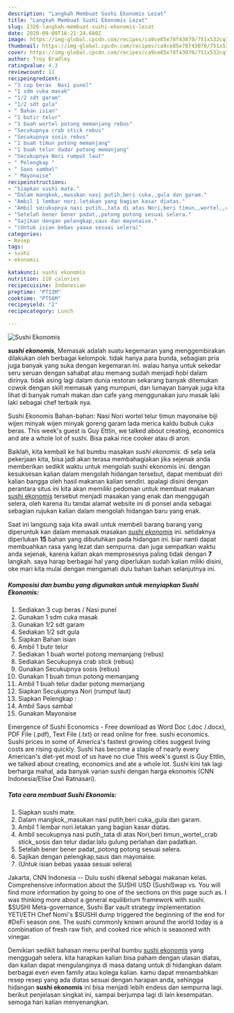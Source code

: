 ```yaml
---
description: "Langkah Membuat Sushi Ekonomis Lezat"
title: "Langkah Membuat Sushi Ekonomis Lezat"
slug: 2326-langkah-membuat-sushi-ekonomis-lezat
date: 2020-09-09T16:21:24.680Z
image: https://img-global.cpcdn.com/recipes/ca9ce85e78f43070/751x532cq70/sushi-ekonomis-foto-resep-utama.jpg
thumbnail: https://img-global.cpcdn.com/recipes/ca9ce85e78f43070/751x532cq70/sushi-ekonomis-foto-resep-utama.jpg
cover: https://img-global.cpcdn.com/recipes/ca9ce85e78f43070/751x532cq70/sushi-ekonomis-foto-resep-utama.jpg
author: Troy Bradley
ratingvalue: 4.3
reviewcount: 11
recipeingredient:
- "3 cup beras  Nasi punel"
- "1 sdm cuka masak"
- "1/2 sdt garam"
- "1/2 sdt gula"
- " Bahan isian"
- "1 butir telur"
- "1 buah wortel potong memanjang rebus"
- "Secukupnya crab stick rebus"
- "Secukupnya sosis rebus"
- "1 buah timun potong memanjang"
- "1 buah telur dadar potong memanjang"
- "Secukupnya Nori rumput laut"
- " Pelengkap "
- " Saus sambal"
- " Mayonaise"
recipeinstructions:
- "Siapkan sushi mate."
- "Dalam mangkok,,masukan nasi putih,beri cuka,,gula dan garam."
- "Ambil 1 lembar nori.letakan yang bagian kasar diatas."
- "Ambil secukupnya nasi putih,,tata di atas Nori,beri timun,,wortel,,crab stick,,sosis dan telur dadar.lalu gulung perlahan dan padatkan."
- "Setelah bener bener padat,,potong potong sesuai selera."
- "Sajikan dengan pelengkap,saus dan mayonaise."
- "(Untuk isian bebas yaaaa sesuai selera)"
categories:
- Resep
tags:
- sushi
- ekonomis

katakunci: sushi ekonomis 
nutrition: 110 calories
recipecuisine: Indonesian
preptime: "PT13M"
cooktime: "PT56M"
recipeyield: "2"
recipecategory: Lunch

---
```



![Sushi Ekonomis](https://img-global.cpcdn.com/recipes/ca9ce85e78f43070/751x532cq70/sushi-ekonomis-foto-resep-utama.jpg)

<b><i>sushi ekonomis</i></b>, Memasak adalah suatu kegemaran yang menggembirakan dilakukan oleh berbagai kelompok. tidak hanya para bunda, sebagian pria juga banyak yang suka dengan kegemaran ini. walau hanya untuk sekedar seru seruan dengan sahabat atau memang sudah menjadi hobi dalam dirinya. tidak asing lagi dalam dunia restoran sekarang banyak ditemukan cowok dengan skill memasak yang mumpuni, dan lumayan banyak juga kita lihat di banyak rumah makan dan cafe yang menggunakan juru masak laki laki sebagai chef terbaik nya.

Sushi Ekonomis Bahan-bahan: Nasi Nori wortel telur timun mayonaise biji wijen minyak wijen minyak goreng garam lada merica kaldu bubuk cuka beras. This week&#39;s guest is Guy Ettlin, we talked about creating, economics and ate a whole lot of sushi. Bisa pakai rice cooker atau di aron.

Baiklah, kita kembali ke hal bumbu masakan <i>sushi ekonomis</i>. di sela sela pekerjaan kita, bisa jadi akan terasa membahagiakan jika sejenak anda memberikan sedikit waktu untuk mengolah sushi ekonomis ini. dengan kesuksesan kalian dalam mengolah hidangan tersebut, dapat membuat diri kalian bangga oleh hasil makanan kalian sendiri. apalagi disini dengan perantara situs ini kita akan memiliki pedoman untuk membuat makanan <u>sushi ekonomis</u> tersebut menjadi masakan yang enak dan menggugah selera, oleh karena itu tandai alamat website ini di ponsel anda sebagai sebagian rujukan kalian dalam mengolah hidangan baru yang enak.


Saat ini langsung saja kita awali untuk membeli barang barang yang diperuntuk kan dalam memasak masakan <u><i>sushi ekonomis</i></u> ini. setidaknya diperlukan <b>15</b> bahan yang dibutuhkan pada hidangan ini. biar nanti dapat membuahkan rasa yang lezat dan sempurna. dan juga sempatkan waktu anda sejenak, karena kalian akan memprosesnya paling tidak dengan <b>7</b> langkah. saya harap berbagai hal yang diperlukan sudah kalian miliki disini, oke mari kita mulai dengan mengamati dulu bahan bahan selanjutnya ini.

<!--inarticleads1-->

##### Komposisi dan bumbu yang digunakan untuk menyiapkan Sushi Ekonomis:

1. Sediakan 3 cup beras / Nasi punel
1. Gunakan 1 sdm cuka masak
1. Gunakan 1/2 sdt garam
1. Sediakan 1/2 sdt gula
1. Siapkan  Bahan isian
1. Ambil 1 butir telur
1. Sediakan 1 buah wortel potong memanjang (rebus)
1. Sediakan Secukupnya crab stick (rebus)
1. Gunakan Secukupnya sosis (rebus)
1. Gunakan 1 buah timun potong memanjang
1. Ambil 1 buah telur dadar potong memanjang
1. Siapkan Secukupnya Nori (rumput laut)
1. Siapkan  Pelengkap :
1. Ambil  Saus sambal
1. Gunakan  Mayonaise


Emergence of Sushi Economics - Free download as Word Doc (.doc /.docx), PDF File (.pdf), Text File (.txt) or read online for free. sushi economics. Sushi prices in some of America&#39;s fastest growing cities suggest living costs are rising quickly. Sushi has become a staple of nearly every American&#39;s diet-yet most of us have no clue This week&#39;s guest is Guy Ettlin, we talked about creating, economics and ate a whole lot. Sushi kini tak lagi berharga mahal, ada banyak varian sushi dengan harga ekonomis (CNN Indonesia/Elise Dwi Ratnasari). 

<!--inarticleads2-->

##### Tata cara membuat Sushi Ekonomis:

1. Siapkan sushi mate.
1. Dalam mangkok,,masukan nasi putih,beri cuka,,gula dan garam.
1. Ambil 1 lembar nori.letakan yang bagian kasar diatas.
1. Ambil secukupnya nasi putih,,tata di atas Nori,beri timun,,wortel,,crab stick,,sosis dan telur dadar.lalu gulung perlahan dan padatkan.
1. Setelah bener bener padat,,potong potong sesuai selera.
1. Sajikan dengan pelengkap,saus dan mayonaise.
1. (Untuk isian bebas yaaaa sesuai selera)


Jakarta, CNN Indonesia -- Dulu sushi dikenal sebagai makanan kelas. Comprehensive information about the SUSHI USD (SushiSwap vs. You will find more information by going to one of the sections on this page such as. I was thinking more about a general equilibrium framework with sushi. $SUSHI Meta-governance, Sushi Bar vault strategy implementation YETI/ETH Chef Nomi&#39;s $SUSHI dump triggered the beginning of the end for #DeFi season one. The sushi commonly known around the world today is a combination of fresh raw fish, and cooked rice which is seasoned with vinegar. 

Demikian sedikit bahasan menu perihal bumbu <u>sushi ekonomis</u> yang menggugah selera. kita harapkan kalian bisa paham dengan ulasan diatas, dan kalian dapat mengulanginya di masa datang untuk di hidangkan dalam berbagai even even family atau kolega kalian. kamu dapat menambahkan resep resep yang ada diatas sesuai dengan harapan anda, sehingga hidangan <b>sushi ekonomis</b> ini bisa menjadi lebih endess dan sempurna lagi. berikut penjelasan singkat ini, sampai berjumpa lagi di lain kesempatan. semoga hari kalian menyenangkan.
